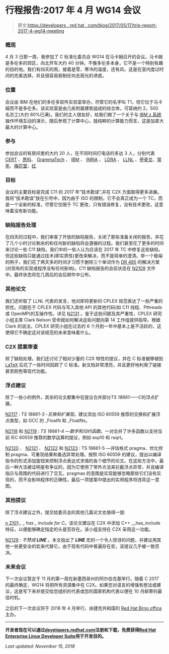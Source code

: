 # 行程报告:2017 年 4 月 WG14 会议

> 原文:[https://developers . red hat . com/blog/2017/05/17/trip-report-2017-4-wg14-meeting](https://developers.redhat.com/blog/2017/05/17/trip-report-april-2017-wg14-meeting)

### 概观

4 月 3 日那一周，我参加了 C 标准化委员会 WG14 在马卡姆召开的会议。马卡姆是多伦多的郊区，向北开车大约 40 分钟。不像多伦多本身，它不是一个特别有趣的目的地。我们有四天的雨，接着是雪，寒冷的温度，还有风，这是在室内度过时间的完美选择，并且很容易抵制任何去观光的诱惑。

### 位置

会议由 IBM 在他们的多伦多软件实验室举办，尽管它的名字叫 T1，但它位于马卡姆而不是多伦多。该实验室是由几栋附属建筑组成的综合体，可容纳约 2，500 名员工(大约 80%已满)。我们的主人很友好，给我们做了一个关于与 [IBM z 系统](https://www-03.ibm.com/systems/z/)操作环境互动的演示，随后参观了计算中心，就纯粹的计算能力而言，这是加拿大最大的计算中心。

### 参与

参加会议的有房间里的大约 20 人，在不同时间打电话的多达 3 人，分别代表 [CERT](http://cert.org/) 、[思科](http://www.cisco.com)、 [GrammaTech](https://www.grammatech.com/) 、 [IBM](http://www.ibm.com) 、 [INRIA](https://www.inria.fr/en/) 、 [LDRA](http://www.ldra.com/en/) 、 [LLNL](https://www.llnl.gov/) 、[甲骨文](http://oracle.com/)、[常年](https://www.peren.com/)、[梅花堂](http://www.plumhall.com/)、[红](http://www.redhat.com/)

### 目标

会议的主要目标是完成 C11 的 2017 年“技术勘误”,并在 C2X 方面取得更多进展。我将“技术勘误”放在引号中，因为由于 ISO 的限制，它不会真正成为一个 TC，而是一个全新的标准，尽管它仅限于 TC 更改，只有错误修复，没有技术更改，这意味着没有新功能。

### 缺陷报告处理

在四天的过程中，我们审查了开放的缺陷报告，关闭了那些准备关闭的报告，并花了几个小时讨论剩余的和任何新的缺陷将会遵循的过程。我们甚至花了更多的时间来讨论一些 C11 缺陷，我们中的一些人认为应该在 2017 年 TC 中修复这些缺陷，但这些缺陷只能通过技术(即实质性)更改来解决，而不是简单的澄清。举一个极端的例子，我们花了两天多的时间才习惯于删除三个单词作为 [DR 485](http://www.open-std.org/jtc1/sc22/wg14/www/docs/summary.htm#dr_485) 的解决方案(对现有的实现或程序没有任何影响)。C11 缺陷报告的会前状态在 [N2109](http://www.open-std.org/jtc1/sc22/wg14/www/docs/n2109.htm) 文件中。最终状态将在几周后的会后邮件中公布。

### 其他论文

我们还听取了 LLNL 代表的发言，他对即将更新的 CPLEX 规范表达了一些严重的担忧。问题在于 CPLEX 代码与写入其他 API 的其他代码(如 C11 线程、Pthreads 或 OpenMP)的互操作性。详见 [N2131](http://www.open-std.org/jtc1/sc22/wg14/www/docs/n2131.htm) 。鉴于这些问题及其严重性，CPLEX 研究小组主席 Clark Nelson 受命就如何解决这些问题向第 14 工作组提供指导。根据 Clark 的说法，CPLEX 研究小组在过去的 6 个月到一年中基本上是不活跃的，这使得它不确定这对该规范的未来意味着什么。

### C2X 提案审查

除了缺陷处理，我们还讨论了相对少量的 C2X 特性的提议，并在 C 标准被移植到 [LaTeX](https://www.latex-project.org/) 后花了一些时间回顾了 C 标准。新文档非常漂亮，并且更好地利用了链接甚至颜色等现代功能。

### 浮点建议

除了一些小的例外，其余的论文都集中在提议合并部分*TS 18661——C*的浮点扩展。

[N2117](http://www.open-std.org/jtc1/sc22/wg14/www/docs/n2117.pdf) : *TS 18661-3 -互换和扩展型*。建议添加 ISO 60559 推荐的交换和扩展浮点类型，如 GCC 的 _FloatN 和 _FloatNx。

[N2118](http://www.open-std.org/jtc1/sc22/wg14/www/docs/n2118.pdf) 和 [N2119](http://www.open-std.org/jtc1/sc22/wg14/www/docs/n2119.pdf) : *TS 18661-4 —数学和归约函数*。一对合并了许多函数以支持当前 IEC 60559 推荐的数学运算的提议，例如 exp10 和 rsqrt。

[N2120](http://www.open-std.org/jtc1/sc22/wg14/www/docs/n2120.pdf) 、 [N2121](http://www.open-std.org/jtc1/sc22/wg14/www/docs/n2121.pdf) 、 [N2122](http://www.open-std.org/jtc1/sc22/wg14/www/docs/n2122.pdf) 和 [N2123](http://www.open-std.org/jtc1/sc22/wg14/www/docs/n2123.pdf) : TS 18661-5 —评估格式 pragma、优化控制 pragma、可重现结果和备选异常处理。按照 ISO 60559 的建议，提出以编译指令的形式添加旋钮来控制浮点表达式求值的各个细节的论文。在这些方法中，最后一种方法被证明是有争议的，因为它使用了带外方法来拦截浮点异常，并且编译指示与周围的代码进行了交互。pragmas 的意图是实现能够忽略那些它们没有实现的，而不会影响程序的正确性。最后一项提案中提出的实用程序将违背这一意图。

### 其他提议

除了浮点建议之外，提交给委员会的其他几篇论文也值得一提:

[n 2101](http://www.open-std.org/jtc1/sc22/wg14/www/docs/n2101.htm):*_ _ has _ include for C*。该论文建议在 C2X 中添加 C++ __has_include 特征，以便能够确定指定的头是否存在。该小组支持在 C2X 采用这一功能。

[N2129](http://www.open-std.org/jtc1/sc22/wg14/www/docs/n2129.pdf) : *不赞成 __LINE__* 。本文指出了 __LINE__ 宏的一个令人惊讶的问题，并建议用其他一些更安全的宏来代替它。由于现有代码中普遍存在宏，该提议几乎被一致否决。

### 未来会议

下一次会议暂定于 11 月的第一周在新墨西哥州的阿尔伯克基举行。随着 C 2017 的最终确定，WG14 将把所有资源集中在 C2X。如果您对语言的增强有想法或建议，这是写下来并提交给您组织的代表或您的国家机构代表以便在 10 月邮寄的最佳时机。

之后的下一次会议将于 2018 年 4 月举行，由捷克共和国的 [Red Hat Brno office](https://www.redhat.com/en/global/czech-republic) 主办。

* * *

**开发者现在可以通过[developers.redhat.com](https://developers.redhat.com/)注册和下载，免费获得[Red Hat Enterprise Linux Developer Suite](https://developers.redhat.com/products/rhel/download/?intcmp=7016000000124eKAAQ)用于开发目的。**

*Last updated: November 15, 2018*